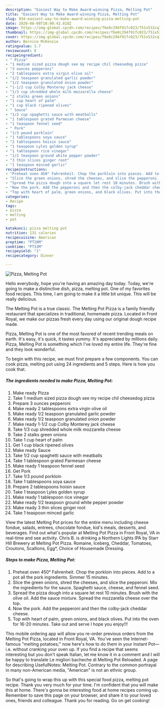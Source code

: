 ```yaml
---
description: "Easiest Way to Make Award-winning Pizza, Melting Pot"
title: "Easiest Way to Make Award-winning Pizza, Melting Pot"
slug: 934-easiest-way-to-make-award-winning-pizza-melting-pot
date: 2020-08-08T10:40:43.818Z
image: https://img-global.cpcdn.com/recipes/f6e8c294f91fc023/751x532cq70/pizza-melting-pot-recipe-main-photo.jpg
thumbnail: https://img-global.cpcdn.com/recipes/f6e8c294f91fc023/751x532cq70/pizza-melting-pot-recipe-main-photo.jpg
cover: https://img-global.cpcdn.com/recipes/f6e8c294f91fc023/751x532cq70/pizza-melting-pot-recipe-main-photo.jpg
author: Bernice McKenzie
ratingvalue: 3.7
reviewcount: 8
recipeingredient:
- " Pizza"
- "1 medium sized pizza dough see my recipe chil cheesedog pizza"
- "3 ounces pepperoni"
- "2 tablespoons extra virgin olive oil"
- "1/2 teaspoon granulated garlic powder"
- "1/2 teaspoon granulated onion powder"
- "1-1/2 cup Colby Monterey jack cheese"
- "1/3 cup shredded whole milk mozzarella cheese"
- "2 stalks green onions"
- "1 cup heart of palm"
- "1 cup black ripened olives"
- " Sauce"
- "1/2 cup spaghetti sauce with meatballs"
- "1 tablespoon grated Parmesan cheese"
- "1 teaspoon fennel seed"
- " Pork"
- "1/3 pound porkloin"
- "1 tablespoons soya sauce"
- "2 tablespoons hoisin sauce"
- "1 teaspoon Lyles golden syrup"
- "1 tablespoon rice vinegar"
- "1/2 teaspoon ground white pepper powder"
- "3 thin slices ginger root"
- "1 teaspoon minced garlic"
recipeinstructions:
- "Preheat oven 450° Fahrenheit. Chop the porkloin into pieces. Add to a pot all the pork ingredients. Simmer 15 minutes."
- "Slice the green onions, shred the cheeses, and slice the pepperoni. Mix the ingredients for the sauce. Spaghetti sauce, cheese, and fennel seed."
- "Spread the pizza dough into a square let rest 10 minutes. Brush with the olive oil. Add the sauce mixture. Spread the mozzarella cheese over the top."
- "Now the pork. Add the pepperoni and then the colby-jack cheddar cheese."
- "Top with heart of palm, green onions, and black olives. Put into the oven for 16-20 minutes. Take out and serve I hope you enjoy!!!"
categories:
- Recipe
tags:
- pizza
- melting
- pot

katakunci: pizza melting pot 
nutrition: 131 calories
recipecuisine: American
preptime: "PT20M"
cooktime: "PT33M"
recipeyield: "1"
recipecategory: Dinner

---
```



![Pizza, Melting Pot](https://img-global.cpcdn.com/recipes/f6e8c294f91fc023/751x532cq70/pizza-melting-pot-recipe-main-photo.jpg)

Hello everybody, hope you're having an amazing day today. Today, we're going to make a distinctive dish, pizza, melting pot. One of my favorites food recipes. This time, I am going to make it a little bit unique. This will be really delicious.

The Melting Pot is a true classic. The Melting Pot Pizza is a family friendly restaurant that specializes in traditional, homemade pizza. Located in Front Royal, we make our pizzas fresh every day using our original dough recipe made.

Pizza, Melting Pot is one of the most favored of recent trending meals on earth. It's easy, it's quick, it tastes yummy. It's appreciated by millions daily. Pizza, Melting Pot is something which I've loved my entire life. They're fine and they look wonderful.


To begin with this recipe, we must first prepare a few components. You can cook pizza, melting pot using 24 ingredients and 5 steps. Here is how you cook that.

<!--inarticleads1-->

##### The ingredients needed to make Pizza, Melting Pot:

1. Make ready  Pizza
1. Take 1 medium sized pizza dough see my recipe chil cheesedog pizza
1. Prepare 3 ounces pepperoni
1. Make ready 2 tablespoons extra virgin olive oil
1. Make ready 1/2 teaspoon granulated garlic powder
1. Make ready 1/2 teaspoon granulated onion powder
1. Make ready 1-1/2 cup Colby Monterey jack cheese
1. Take 1/3 cup shredded whole milk mozzarella cheese
1. Take 2 stalks green onions
1. Take 1 cup heart of palm
1. Get 1 cup black ripened olives
1. Make ready  Sauce
1. Take 1/2 cup spaghetti sauce with meatballs
1. Take 1 tablespoon grated Parmesan cheese
1. Make ready 1 teaspoon fennel seed
1. Get  Pork
1. Take 1/3 pound porkloin
1. Take 1 tablespoons soya sauce
1. Prepare 2 tablespoons hoisin sauce
1. Take 1 teaspoon Lyles golden syrup
1. Make ready 1 tablespoon rice vinegar
1. Make ready 1/2 teaspoon ground white pepper powder
1. Make ready 3 thin slices ginger root
1. Take 1 teaspoon minced garlic


View the latest Melting Pot prices for the entire menu including cheese fondue, salads, entrees, chocolate fondue, kid&#39;s meals, desserts, and beverages. Find out what&#39;s popular at Melting Pot Pizza in Front Royal, VA in real-time and see activity. Chris B. is drinking a Northern Lights IPA by Starr Hill Brewery at Melting Pot Pizza. Romaine, Iceberg, Cheddar, Tomatoes, Croutons, Scallions, Egg*, Choice of Housemade Dressing. 

<!--inarticleads2-->

##### Steps to make Pizza, Melting Pot:

1. Preheat oven 450° Fahrenheit. Chop the porkloin into pieces. Add to a pot all the pork ingredients. Simmer 15 minutes.
1. Slice the green onions, shred the cheeses, and slice the pepperoni. Mix the ingredients for the sauce. Spaghetti sauce, cheese, and fennel seed.
1. Spread the pizza dough into a square let rest 10 minutes. Brush with the olive oil. Add the sauce mixture. Spread the mozzarella cheese over the top.
1. Now the pork. Add the pepperoni and then the colby-jack cheddar cheese.
1. Top with heart of palm, green onions, and black olives. Put into the oven for 16-20 minutes. Take out and serve I hope you enjoy!!!


This mobile ordering app will allow you re-order previous orders from the Melting Pot Pizza, located in Front Royal, VA. You&#39;ve seen the Internet-famous &#34;melting potatoes;&#34; now here&#39;s how to do them in your Instant Pot—i.e. without cranking your oven up. If you find a recipe that seems interesting but you don&#39;t speak Italian, let me know it in a comment and I will be happy to translate Le migliori bacheche di Melting Pot Reloaded. A page for describing UsefulNotes: Melting Pot. Contrary to the common portrayal in many non-American media, &#34;American&#34; is not an ethnic group. 

So that's going to wrap this up with this special food pizza, melting pot recipe. Thank you very much for your time. I'm confident that you will make this at home. There's gonna be interesting food at home recipes coming up. Remember to save this page on your browser, and share it to your loved ones, friends and colleague. Thank you for reading. Go on get cooking!
